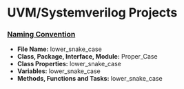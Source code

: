 # UVM/Systemverilog Projects

### <u>Naming Convention</u>

- **File Name:** lower_snake_case
- **Class, Package, Interface, Module:** Proper_Case
- **Class Properties:** lower_snake_case
- **Variables:** lower_snake_case
- **Methods, Functions and Tasks:** lower_snake_case